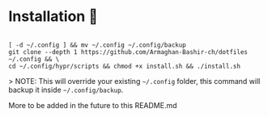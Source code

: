 # Installation 🚀 

<pre><code>
[ -d ~/.config ] && mv ~/.config ~/.config/backup
git clone --depth 1 https://github.com/Armaghan-Bashir-ch/dotfiles ~/.config && \
cd ~/.config/hypr/scripts && chmod +x install.sh && ./install.sh
</code></pre>

<span style="color: red;"></span> > NOTE: This will override your existing `~/.config` folder, this command will backup it inside `~/.config/backup`.

More to be added in the future to this README.md
